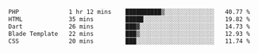 <!--START_SECTION:waka-->

```txt
PHP              1 hr 12 mins    ██████████▒░░░░░░░░░░░░░░   40.77 %
HTML             35 mins         █████░░░░░░░░░░░░░░░░░░░░   19.82 %
Dart             26 mins         ███▓░░░░░░░░░░░░░░░░░░░░░   14.73 %
Blade Template   22 mins         ███▒░░░░░░░░░░░░░░░░░░░░░   12.93 %
CSS              20 mins         ███░░░░░░░░░░░░░░░░░░░░░░   11.74 %
```

<!--END_SECTION:waka-->

